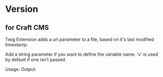 # Version
## for Craft CMS
Twig Extension adds a url parameter to a file, based on it's last modified timestamp.

Add a string parameter if you want to define the variable name. 'v' is used by default if one isn't passed.

Usage:  <link rel="stylesheet" href="{{ ('/assets/css/main.css')|version('cache') }}" />
Output: <link rel="stylesheet" href="/assets/css/main.css?cache=8989392029" />
